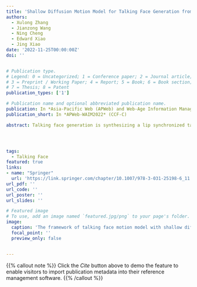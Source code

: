 ```yaml
---
title: 'Shallow Diffusion Motion Model for Talking Face Generation from Speech'
authors:
  - Xulong Zhang
  - Jianzong Wang
  - Ning Cheng
  - Edward Xiao
  - Jing Xiao 
date: '2022-11-25T00:00:00Z'
doi: ''


# Publication type.
# Legend: 0 = Uncategorized; 1 = Conference paper; 2 = Journal article;
# 3 = Preprint / Working Paper; 4 = Report; 5 = Book; 6 = Book section;
# 7 = Thesis; 8 = Patent
publication_types: ['1']

# Publication name and optional abbreviated publication name.
publication: In *Asia-Pacific Web (APWeb) and Web-Age Information Management (WAIM) Joint International Conference on Web and Big Data*
publication_short: In *APWeb-WAIM2022* (CCF-C)

abstract: Talking face generation is synthesizing a lip synchronized talking face video by inputting an arbitrary face image and audio clips. People naturally conduct spontaneous head motions to enhance their speeches while giving talks. Head motion generation from the speech is inherently difficult due to the nondeterministic mapping from speech to head motions. Most existing works map speech to motion in a deterministic way by conditioning certain styles, leading to sub-optimal results. In this paper, we decompose the speech motion into two complementary parts{:} pose modes and rhythmic dynamics. Accordingly, we introduce a shallow diffusion motion model (SDM) by equipping a two-stream architecture, i.e., a pose mode branch for primary posture generation, and a rhythmic motion branch for rhythmic dynamics synthesis. On one hand, diverse pose modes are generated by conditional sampling in a latent space, guided by speech semantics. On the other hand, rhythmic dynamics are synced with the speech prosody. Extensive experiments demonstrate the superior performance against several baselines, in terms of fidelity, similarity, and syncing with speech.




tags:
  - Talking Face
featured: true
links:
- name: "Springer"
  url: 'https://link.springer.com/chapter/10.1007/978-3-031-25198-6_11'
url_pdf: ''
url_code: ''
url_poster: ''
url_slides: ''

# Featured image
# To use, add an image named `featured.jpg/png` to your page's folder.
image:
  caption: 'The framework of talking face motion model with shallow diffusion model'
  focal_point: ''
  preview_only: false


---
```


{{% callout note %}}
Click the _Cite_ button above to demo the feature to enable visitors to import publication metadata into their reference management software.
{{% /callout %}}

